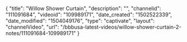 {
    "title": "Willow Shower Curtain",
    "description": "",
    "channelid": "111091684",
    "videoid": "109989171",
    "date_created": "1502522339",
    "date_modified": "1504049176",
    "type": "captivate",
    "layout": "channelVideo",
    "url": "\/bbbusa-latest-videos\/willow-shower-curtain-2-notes\/111091684-109989171"
}